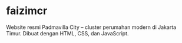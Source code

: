 # faizimcr
Website resmi Padmavilla City – cluster perumahan modern di Jakarta Timur. Dibuat dengan HTML, CSS, dan JavaScript.
